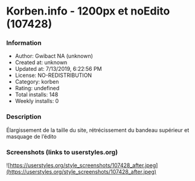 # Korben.info - 1200px et noEdito (107428)

### Information
- Author: Gwibact NA (unknown)
- Created at: unknown
- Updated at: 7/13/2019, 6:22:56 PM
- License: NO-REDISTRIBUTION
- Category: korben
- Rating: undefined
- Total installs: 148
- Weekly installs: 0


### Description
Élargissement de la taille du site, rétrécissement du bandeau supérieur et masquage de l’édito


### Screenshots (links to userstyles.org)
![https://userstyles.org/style_screenshots/107428_after.jpeg](https://userstyles.org/style_screenshots/107428_after.jpeg)


